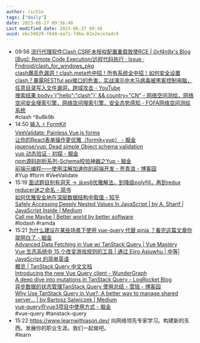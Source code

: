```yaml
---
author: rich1e
tags: ["daily"]
date: 2023-06-27 09:56:48
Last modified date: 2023-06-27 09:56
uuid: ebc59029-f048-ea71-7d6a-82e2ece3adc9
---
```


- 09:56 [流行代理软件Clash CSRF未授权配置重载致使RCE | _0xf4n9x_'s Blog](https://0xf4n9x.github.io/2022/10/20/clash-unauth-force-configs-csrf-rce/index.html)<br>[[Bug]: Remote Code Execution/远程代码执行 · Issue · Fndroid/clash_for_windows_pkg](https://github.com/Fndroid/clash_for_windows_pkg/issues/3891)<br>[clash爆高危漏洞！clash.meta也中招！所有系统全中招！如何安全设置clash？暴露RESTful api接口的危害，实战演示中木马病毒被黑客控制电脑，任意目录写入文件漏洞，跨域攻击 - YouTube](https://www.youtube.com/watch?v=4AnapDDMlyI&ab_channel=%E4%B8%8D%E8%89%AF%E6%9E%97)<br>[搜索结果 body='{"hello":"clash"}' && country="CN" - 网络空间测绘，网络空间安全搜索引擎，网络空间搜索引擎，安全态势感知 - FOFA网络空间测绘系统](https://fofa.info/result?qbase64=Ym9keT0neyJoZWxsbyI6ImNsYXNoIn0nICYmIGNvdW50cnk9IkNOIg%3D%3D)<br>#clash ^8u8k9b
- 14:50 [输入 ⚡️ FormKit](https://formkit.com/zh/essentials/inputs)<br>[VeeValidate: Painless Vue.js forms](https://vee-validate.logaretm.com/v4/)<br>[让你的React表单操作更优雅（formik+yup） - 掘金](https://juejin.cn/post/6844903776105529351)<br>[jquense/yup: Dead simple Object schema validation](https://github.com/jquense/yup)<br>[yup 动态验证 - 初探 - 掘金](https://juejin.cn/post/7177344859403976760)<br>[npm源码剖析系列-Schema校验神器之Yup - 掘金](https://juejin.cn/post/7021553645653065765)<br>[前端元编程——使用注解加速你的前端开发 - 苍青浪 - 博客园](https://www.cnblogs.com/cangqinglang/p/14128127.html)<br>#Yup #form #VeeValidate
- 15:19 [面试题目别有洞天 -> 从es6优雅解法，到降级polyfill，再到redux reducer迷之命名 - 简书](https://www.jianshu.com/p/5b4c2f4c7a52)<br>[如何优雅安全地在深层数据结构中取值 - 知乎](https://zhuanlan.zhihu.com/p/27748589)<br>[Safely Accessing Deeply Nested Values In JavaScript | by A. Sharif | JavaScript Inside | Medium](https://medium.com/javascript-inside/safely-accessing-deeply-nested-values-in-javascript-99bf72a0855a)<br>[Call me Maybe | Better world by better software](https://glebbahmutov.com/blog/call-me-maybe/)<br>#lodash #ramda
- 15:21 [为什么建议在某些场景下使用 vue-query 代替 pinia ？看完这篇文章你就明白了 - 掘金](https://juejin.cn/post/7185360908158238776)<br>[Advanced Data Fetching in Vue w/ TanStack Query | Vue Mastery](https://www.vuemastery.com/blog/advanced-data-fetching-in-vue-w-tanstack-query/)<br>[Vue 生态系统中 15 个改变游戏规则的工具 | 通过 Ejiro Asiuwhu | 中等| JavaScript 的简单英语](https://javascript.plainenglish.io/15-game-changing-tools-in-vue-3-ecosystem-2998f117bae7)<br>[概览 | TanStack Query 中文文档](https://cangsdarm.github.io/react-query-web-i18n/vue)<br>[Introducing the new Vue Query client - WunderGraph](https://wundergraph.com/blog/introducing_vue_query_client)<br>[A deep dive into mutations in TanStack Query - LogRocket Blog](https://blog.logrocket.com/deep-dive-mutations-tanstack-query/)<br>[异步数据的状态管理TanStack Query 使用总结 - 雪旭 - 博客园](https://www.cnblogs.com/zimengxiyu/p/17153631.html)<br>[Why Use TanStack Query in Vue?. A better way to manage shared server… | by Bartosz Salwiczek | Medium](https://medium.com/@bsalwiczek/why-to-use-tanstack-query-in-vue-106f60863582)<br>[vue-query在vue3项目中使用方式 - 掘金](https://juejin.cn/post/7207631397094768696)<br>#vue-query #tanstack-query
- 15:22 https://www.learnwithjason.dev/ 向网络领先专家学习。构建新的东西。发展你的职业生涯。我们一起做吧。<br>#learn